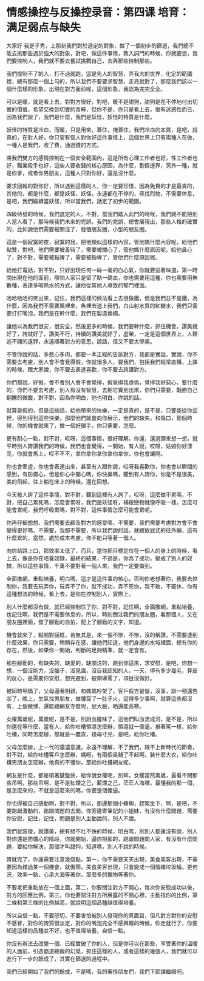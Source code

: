 # 情感操控与反操控录音：第四课 培育：满足弱点与缺失

大家好 我是子秀，上那刻我們對於選定的對象，做了一個初步的篩選，我們總不能去挑那些過於強大的對象，對吧，做這件事情，敦入詞門的時候，你就要想，我們要控制人，我們就不要去嘗試挑戰自己，去弄那些控制那些。

我們控制不了的人，打不過就跑，這是先人的智慧，弄我大的世界，化定的範圍裡，總有那麼一個上勾的，所以我們不要要求智慧，走亮就對了，那麼我們該以一個什麼樣的形象，出現在對方面前呢，這個形象，我認為完完全全。

可以是暖，就是看上去，對對方很好，對吧，暖不是甜狗，甜狗是在不停地付出切實的價值，希望交換到切實的青睞，但你不是，你只是看上去，很有迷惑性而已，因為我們說了，我們是什麼，我們是妖怪，妖怪的特質是什麼。

妖怪的特質是冷血，而暖，只是用來，蓋住，掩蓋住，我們冷血的本質，是吧，說真的，在對人好，你只望有個人對你好這件事情上，這個世界上只有兩種人在做，一種人是我們，收了費，通過錢的方式。

將我們雙方的感情控制在一個安全範圍內，這是所有心理工作者也好，性工作者也好，職業殺手也好，這些人要收錢的核心原因，為什麼，劃情邊界，另外一種，就是你爹，或者你男朋友，這種人只對你好，還是沒什麼。

要求回報的對你好，所以遇到這樣的人，你一定要珍惜，因為免費的才是最貴的，其他的，都是什麼，都是妖怪，妖怪，永遠都在不停的，尋找烈物，不需要休息，是吧，我們繼續當妖怪，所以當我們，話定了初步的範圍。

四級待發的時候，我們選定的人，不對，當我們踏入此門的時候，我們就不能把別人當人看了，那時候我們未來的完誤，我們的完誤，總會展現出，那些人格的確實的，比如說他們需要被關注了，發個朋友圈，小型的朋友圈。

這是一個寂寞的夜，寂寞的我，把他類似這樣的內容，管他媽什麼內容呢，給他們點贊，對吧，他們需要被善待了，需要被關心了，管他媽什麼原因呢，給他鼻心了，對不對，需要被點薄了，需要被指導了，管他們什麼原因呢。

給他打電話，對不對，只好出現任何一絲一毫的血心氣，你就要巡著味道，第一時間出現在他的面前，哪怕人家只是留了點一碼血，你也需要用這種，你也需要用無數種，表達多喝熱水的方式，讓他從其他人導致的郁門裡面。

哈哈哈哈的笑出來，記住，我們這樣的做法看上去很像鐵，但是我們並不是鐵，為什麼，因為我們不需要風裡來，魚裡去送上我們，白山射水買的紅糖水，我們只需要打打嘴泡，我們是在幹什麼，我們在製造換絕。

讓他以為我們很安，很安全，然後更多的時候，我們要幹什麼，抓住機會，讚美就好了，誇就好了，讚美不行，持續的讚美就好了，虛榮，一定是這個世界上，人類逃不開的遠罪，永遠順著對方的意思，說話，但又不要太慘美。

不管你說的話，多惹心多肉，都要一本正經的告訴對方，我都是實話，實說，你不需要去考慮，別人會不會覺得假，你就很多人，要我們，包括我們經常直播，上課的時候，跟大家說，你不要去表達喜歡，你不要去誇讚對方。

你們都說，好假，會不會別人會不會覺得，假覺得我虛偽，覺得我好惡心，要什麼的，你們不要去考慮，別人有沒有智慧，去把它實別出來，你們只需要，戰勝自己翻騰的微酸，對不對，因為你明白，他也明白，你說的話。

就算是假的，但是這些話，給他帶來的快樂，一定是真的，是不是，只要能從你這裡，得到得到這些快樂，那麼他們就會向你展示，他們的缺失，和傷口，那個時候，你的機會就來了，做一個好獵手，你只需要，怎麼。

更有耐心一點，對不對，哎呀，這個事情，很好理解，你還，還過頭來想一想，就平時別人誇讚我們的時候，我們也會覺得，一開始，有人說，哎呀，姑娘你好漂亮，你就會馬上，哎不不不，拿你拿你拿你拿你拿你，你也會讓開。

你也會牽虛，你也會表達出來，甚至有人跟你說，哎呀我喜歡你，你也會以瞬間的感到，有防備心，但是你心中開心嗎，你快樂嗎，聽到有人誇你，你是不是很美，美的飛起，往上躺在床上的時候，還在回想。

今天被人誇了這件事情，對不對，聽到這裡有人誇了，哎呀，這麼做不累嗎，不對，把自己累死嗎，怎麼會累呀，我們是妖怪呀，補殺戀物就像呼吸一樣，怎麼可能會累呢，我們呼吸累嗎，對不對，這件事情怎麼可能會累呢。

你再仔細想想，我們需要去顧及對方的感受嗎，不需要，我們需要考慮對方會不會變得更好嗎，不需要，我都不需要，所以我們說的話，就跟放屁式的往外蹦，這有什麼累的，當然，處於成本考慮，你不能只等著一個人。

向你站路上口，那效率太低了，而且，當你把目標定位在一個人的身上的時候，看上去，像是你在培養奴隸，最終的結果，不過是，你為了成功，變成了別人的奴隸，所以這些事情，千萬不要對著一個人來，我們一定要做到。

全面撒網，重點培養，明白嗎，這才是這件事的核心，否則你老想著你，我要去控制你，我要去玩弄你，玩弄不了你，就不成功，弄不死你，我不敢，不罷休，你有這種想法的時候，看上去，是你在控制別人，實際上。

別人什麼都沒有做，就已經控制住了你，對不對，記住啊，全面撒網，重點培養，也記住啊，我們是不需要休息的，所以，時刻關注我們的朋友圈，看那個人，又在朋友圈裡面，發了腳勤的自拍，配上了腳勤的文字，知道。

機會就來了，點開對話框，若無其是，來一個不慘，不慘，沒的稱讚，不需要達到什麼效果，你只需要，稍稍存在感，讓他們知道，他們身邊的水域裡面，總有你的存在，然後，如果你一開始，判斷的足夠精準，就一定會有。

那些腳勤的，有缺失的，缺愛的，缺關注的，跑到你這來，求安慰，是吧，你想一想，一個沒能力，沒腦子，沒見識，沒自我認知的人，一天，得有多少幾毛，算皮的反心，是需要你安慰，想完遲到，被領導罵了，項目沒做好。

被同時甩鍋了，父母逼著相親，和媽媽吵架了，客戶假方爸爸，沒事，訓一頓還告狀了，晚上，生氣找男朋友，做腰窩了一肚子火，這得多少事啊，就算這些都沒有，上個微博，還能跟網友寺壁呢，屁大臉，晒還能高寒。

女權萬歲呢，萬歲呢，是不是，別說血腥味了，這他們叫血流成河，是不是，所以你還在等什麼，當有人，給你吐槽領導怎麼辦，領導就一傻逼，損著罵一樣，給你吐槽，同時怎麼辦，那就是一蠢貨，祖母寸光，是吧，給你吐槽。

父母怎麼辦，上一代的濃濃意識，永遠不理解，不了我們，跟不上新時代的節奏，對不對，給你吐槽客戶怎麼辦，媽呀，有兩個臭錢了不起啊，裝什麼大衣，給你吐槽男朋友怎麼辦，他真的不懂你，那給你吐槽網友呢。

網友是什麼，都是噴著鍵盤俠，給你說女權呢，別嘛，女權當然萬歲，最看不關那些吊啊，那些吊啊，是不是紅煙之己，藍煙之己，茫茫人海裡，最懂我的那一個，是怎麼來的，不就是這麼來的嗎，你要是個傻逼。

你也得被自己感動啊，對不對，所以，那邊那個小蜂蜘，趕緊坐下，啊，是吧，不要跑跟激動的，跑跟問題的去問，你旁邊寄筆記的小姐妹，有沒有什麼問題，需要你安慰，記住，記住，問題是別人主動說的，別人不說。

我們就裝傻，就讚美，總有想不吐不快的時候，明白嗎，別別人都還沒有說，別人對你還是防備心的階段，你就開始，逼你把那的，跑跟問題問人家，有沒有什麼問題，要給你解決，那個才叫甜狗，知道嗎，別人不說的時候。

誇就完了，你還需要注意幾個點，第一，你不需要天天出現，美食美客出現，不需要因為錯過某一個機會，就傲鬧，美食美客出現，只會變成一個情緒垃圾桶，更何況，效率一點，心承大海等著你，那麼多的獵物等著你。

不要老把重點放在一個上面，第二，你要關注對方不開心，每次你安慰成功以後，對方的回應比例，第三，你也要關注對方所展露的不開心裡，主動找你的比例，第二條和第三條的比例越高，就說明這個品種越值得培養。

所以自信一點，不要怒切，不要害怕被別人發現你的真面目，但凡對方對你的安慰不感冒，對你的誇贊很淡定，對你的嘴泡完全不感興趣的時候，你走就行了，你要知道這樣的品種並不好，也不值得培養，自信一點。

你沒有辦法去改變一個，已經實破了你的人，但是你可以在那些，享受著你的溫暖的人面前，引造霸道總裁的幻覺，抓住這樣的人，或者這樣的幾個人，我們就可以進行下一步的餘成了，其實在篩選的過程中。

我們已經開始了我們的餘成，不是嗎，我的藥怪朋友們，我們下節課繼續吧。